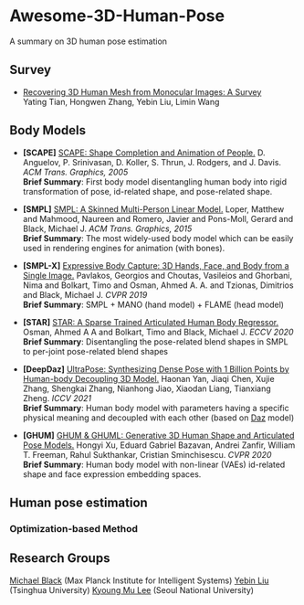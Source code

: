 # Awesome-3D-Human-Pose
A summary on 3D human pose estimation

## Survey
* [Recovering 3D Human Mesh from Monocular Images: A Survey](https://arxiv.org/abs/2203.01923)</br>
Yating Tian, Hongwen Zhang, Yebin Liu, Limin Wang</br>

## Body Models
* **\[SCAPE\]** [SCAPE: Shape Completion and Animation of People.](https://ai.stanford.edu/~drago/Papers/shapecomp.pdf) D. Anguelov, P. Srinivasan, D. Koller, S. Thrun, J. Rodgers, and J. Davis. *ACM Trans. Graphics, 2005* </br>
**Brief Summary**: First body model disentangling human body into rigid transformation of pose, id-related shape, and pose-related shape.

* **\[SMPL\]** [SMPL: A Skinned Multi-Person Linear Model.](https://smpl.is.tue.mpg.de) Loper, Matthew and Mahmood, Naureen and Romero, Javier and Pons-Moll, Gerard and Black, Michael J. *ACM Trans. Graphics, 2015* </br>
**Brief Summary**: The most widely-used body model which can be easily used in rendering engines for animation (with bones).

* **\[SMPL-X\]** [Expressive Body Capture: 3D Hands, Face, and Body from a Single Image.](https://smpl-x.is.tue.mpg.de/) Pavlakos, Georgios and Choutas, Vasileios and Ghorbani, Nima and Bolkart, Timo and Osman, Ahmed A. A. and Tzionas, Dimitrios and Black, Michael J. *CVPR 2019* </br>
**Brief Summary**: SMPL + MANO (hand model) + FLAME (head model)

* **\[STAR\]** [STAR: A Sparse Trained Articulated Human Body Regressor.](https://star.is.tue.mpg.de) Osman, Ahmed A A and Bolkart, Timo and Black, Michael J. *ECCV 2020* </br>
**Brief Summary**: Disentangling the pose-related blend shapes in SMPL to per-joint pose-related blend shapes

* **\[DeepDaz\]** [UltraPose: Synthesizing Dense Pose with 1 Billion Points by Human-body Decoupling 3D Model.](https://github.com/MomoAILab/ultrapose) Haonan Yan, Jiaqi Chen, Xujie Zhang, Shengkai Zhang, Nianhong Jiao, Xiaodan Liang, Tianxiang Zheng. *ICCV 2021* </br>
**Brief Summary**: Human body model with parameters having a specific physical meaning and decoupled with each other (based on [Daz](https://www.daz3d.com/) model)

* **\[GHUM\]** [GHUM & GHUML: Generative 3D Human Shape and Articulated Pose Models.](https://openaccess.thecvf.com/content_CVPR_2020/papers/Xu_GHUM__GHUML_Generative_3D_Human_Shape_and_Articulated_Pose_CVPR_2020_paper.pdf) Hongyi Xu, Eduard Gabriel Bazavan, Andrei Zanfir, William T. Freeman, Rahul Sukthankar, Cristian Sminchisescu. *CVPR 2020* </br>
**Brief Summary**: Human body model with non-linear (VAEs) id-related shape and face expression embedding spaces.


## Human pose estimation 

### Optimization-based Method 

## Research Groups
[Michael Black](http://ps.is.mpg.de) (Max Planck Institute for Intelligent Systems)
[Yebin Liu](http://www.liuyebin.com) (Tsinghua University) 
[Kyoung Mu Lee](https://cv.snu.ac.kr/index.php/~kmlee/) (Seoul National University)
